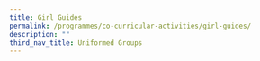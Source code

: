 ```yaml
---
title: Girl Guides
permalink: /programmes/co-curricular-activities/girl-guides/
description: ""
third_nav_title: Uniformed Groups
---
```

